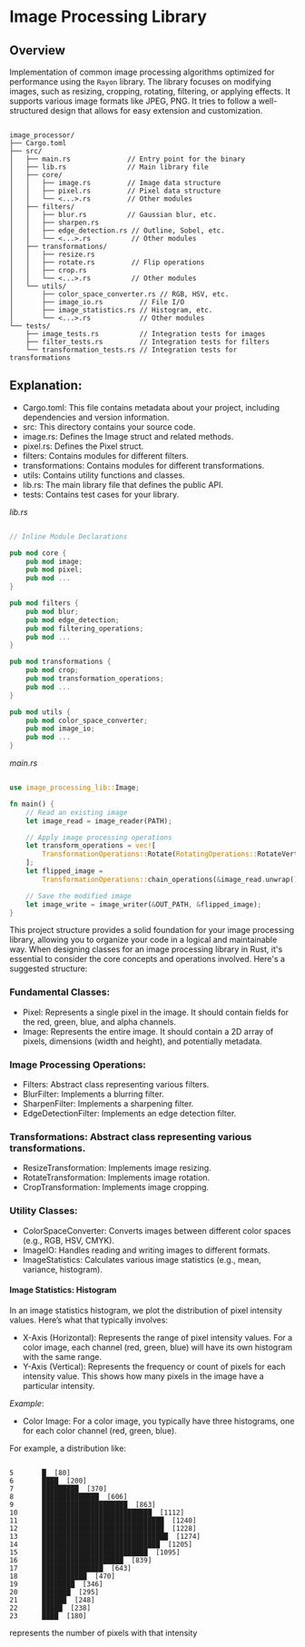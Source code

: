 # Image Processing Library

## Overview
Implementation of common image processing algorithms optimized for performance using the `Rayon` library.
The library focuses on modifying images, such as resizing, cropping, rotating, filtering, or applying effects.
It supports various image formats like JPEG, PNG.
It tries to follow a well-structured design that allows for easy extension and customization.

```

image_processor/
├── Cargo.toml
├── src/
│   ├── main.rs              // Entry point for the binary
│   ├── lib.rs               // Main library file
│   ├── core/
│   │   ├── image.rs         // Image data structure
│   │   ├── pixel.rs         // Pixel data structure
│   │   └── <...>.rs         // Other modules
│   ├── filters/
│   │   ├── blur.rs          // Gaussian blur, etc.
│   │   ├── sharpen.rs
│   │   ├── edge_detection.rs // Outline, Sobel, etc.
│   │   └── <...>.rs          // Other modules
│   ├── transformations/
│   │   ├── resize.rs
│   │   ├── rotate.rs         // Flip operations
│   │   ├── crop.rs
│   │   └── <...>.rs          // Other modules
│   └── utils/
│       ├── color_space_converter.rs // RGB, HSV, etc.
│       ├── image_io.rs         // File I/O
│       ├── image_statistics.rs // Histogram, etc.
│       └── <...>.rs            // Other modules
└── tests/
    ├── image_tests.rs          // Integration tests for images
    ├── filter_tests.rs         // Integration tests for filters
    └── transformation_tests.rs // Integration tests for transformations

```

## Explanation:

- Cargo.toml: This file contains metadata about your project, including dependencies and version information.
- src: This directory contains your source code.
- image.rs: Defines the Image struct and related methods.
- pixel.rs: Defines the Pixel struct.
- filters: Contains modules for different filters.
- transformations: Contains modules for different transformations.
- utils: Contains utility functions and classes.
- lib.rs: The main library file that defines the public API.
- tests: Contains test cases for your library.

*lib.rs*
```rust

// Inline Module Declarations

pub mod core {
    pub mod image;
    pub mod pixel;
    pub mod ...
}

pub mod filters {
    pub mod blur;
    pub mod edge_detection;
    pub mod filtering_operations;
    pub mod ...
}

pub mod transformations {
    pub mod crop;
    pub mod transformation_operations;
    pub mod ...
}

pub mod utils {
    pub mod color_space_converter;
    pub mod image_io;
    pub mod ...
}


```

*main.rs*
```rust

use image_processing_lib::Image;

fn main() {
    // Read an existing image
    let image_read = image_reader(PATH);

    // Apply image processing operations
    let transform_operations = vec![
        TransformationOperations::Rotate(RotatingOperations::RotateVertical),
    ];
    let flipped_image =
        TransformationOperations::chain_operations(&image_read.unwrap(), transform_operations);

    // Save the modified image
    let image_write = image_writer(&OUT_PATH, &flipped_image);
}

```

This project structure provides a solid foundation for your image processing library, allowing you to organize your code in a logical and maintainable way.
When designing classes for an image processing library in Rust, it's essential to consider the core concepts and operations involved. Here's a suggested structure:

### Fundamental Classes:
- Pixel: Represents a single pixel in the image. It should contain fields for the red, green, blue, and alpha channels.
- Image: Represents the entire image. It should contain a 2D array of pixels, dimensions (width and height), and potentially metadata.

### Image Processing Operations:
- Filters: Abstract class representing various filters.
- BlurFilter: Implements a blurring filter.
- SharpenFilter: Implements a sharpening filter.
- EdgeDetectionFilter: Implements an edge detection filter.

### Transformations: Abstract class representing various transformations.
- ResizeTransformation: Implements image resizing.
- RotateTransformation: Implements image rotation.
- CropTransformation: Implements image cropping.

### Utility Classes:
- ColorSpaceConverter: Converts images between different color spaces (e.g., RGB, HSV, CMYK).
- ImageIO: Handles reading and writing images to different formats.
- ImageStatistics: Calculates various image statistics (e.g., mean, variance, histogram).

#### Image Statistics: Histogram
In an image statistics histogram, we plot the distribution of pixel intensity values.
Here’s what that typically involves:

- X-Axis (Horizontal): Represents the range of pixel intensity values. For a color image, each channel (red, green, blue) will have its own histogram with the same range.
- Y-Axis (Vertical): Represents the frequency or count of pixels for each intensity value. This shows how many pixels in the image have a particular intensity.

*Example*:
- Color Image: For a color image, you typically have three histograms, one for each color channel (red, green, blue).

For example, a distribution like:
```

5       █  [80]
6       ████  [200]
7       █████████  [370]
8       ██████████████  [606]
9       █████████████████████  [863]
10      ███████████████████████████  [1112]
11      ██████████████████████████████  [1240]
12      ██████████████████████████████  [1228]
13      ███████████████████████████████  [1274]
14      █████████████████████████████  [1205]
15      ██████████████████████████  [1095]
16      ████████████████████  [839]
17      ███████████████  [643]
18      ███████████  [470]
19      ████████  [346]
20      ███████  [295]
21      ██████  [248]
22      █████  [238]
23      ████  [180]

```
represents the number of pixels with that intensity


<!-- Check: https://github.com/mbrlabs/pixl/tree/master/src/pixl -->
<!-- https://medium.com/@lahiru.19/a-guide-to-image-processing-from-scratch-7a6a413fb682 -->
